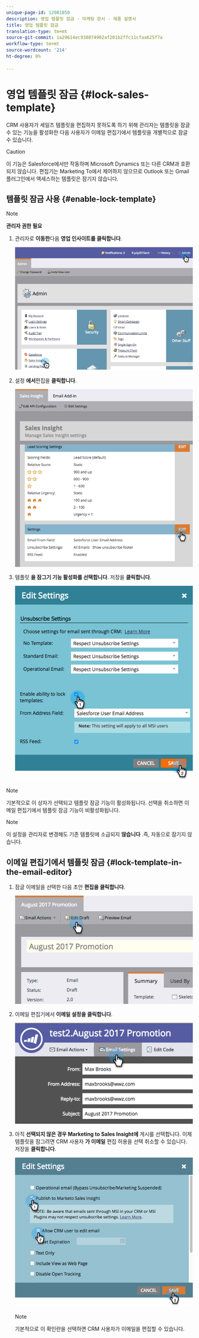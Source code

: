 ```yaml
---
unique-page-id: 12981050
description: 영업 템플릿 잠금 - 마케팅 문서 - 제품 설명서
title: 영업 템플릿 잠금
translation-type: tm+mt
source-git-commit: 1a29614ec938074902af201b2ffc11cfaa625f7a
workflow-type: tm+mt
source-wordcount: '214'
ht-degree: 0%

---
```



# 영업 템플릿 잠금 {#lock-sales-template}

CRM 사용자가 세일즈 템플릿을 편집하지 못하도록 하기 위해 관리자는 템플릿을 잠글 수 있는 기능을 활성화한 다음 사용자가 이메일 편집기에서 템플릿을 개별적으로 잠글 수 있습니다.

>[!CAUTION]
>
>이 기능은 Salesforce에서만 작동하며 Microsoft Dynamics 또는 다른 CRM과 호환되지 않습니다. 편집기는 Marketing To에서 제어하지 않으므로 Outlook 또는 Gmail 플러그인에서 액세스하는 템플릿은 잠기지 않습니다.

## 템플릿 잠금 사용 {#enable-lock-template}

>[!NOTE]
>
>**관리자 권한 필요**

1. 관리자로 **이동한**&#x200B;다음 **영업 인사이트를 클릭합니다**.

   ![](assets/1.png)

1. 설정 **에서**&#x200B;편집을 **클릭합니다**.

   ![](assets/2.png)

1. 템플릿 **을 잠그기 기능 활성화를 선택합니다**. 저장을 **클릭합니다**.

   ![](assets/image2017-10-9-8-3a19-3a45.png)

>[!NOTE]
>
>기본적으로 이 상자가 선택되고 템플릿 잠금 기능이 활성화됩니다. 선택을 취소하면 이메일 편집기에서 템플릿 잠금 기능이 비활성화됩니다.

>[!NOTE]
>
>이 설정을 관리자로 변경해도 기존 템플릿에 소급되지 **않습니다** .즉, 자동으로 잠기지 않습니다.

## 이메일 편집기에서 템플릿 잠금 {#lock-template-in-the-email-editor}

1. 잠글 이메일을 선택한 다음 초안 **편집을 클릭합니다**.

   ![](assets/5.png)

1. 이메일 편집기에서 **이메일 설정을 클릭합니다**.

   ![](assets/6.png)

1. 아직 **선택되지 않은 경우 Marketing to Sales Insight에** 게시를 선택합니다. 이제 템플릿을 잠그려면 CRM 사용자 **가 이메일** 편집 허용을 선택 취소할 수 있습니다. 저장을 **클릭합니다**.

   ![](assets/7.png)

   >[!NOTE]
   >
   >기본적으로 이 확인란을 선택하면 CRM 사용자가 이메일을 편집할 수 있습니다.

